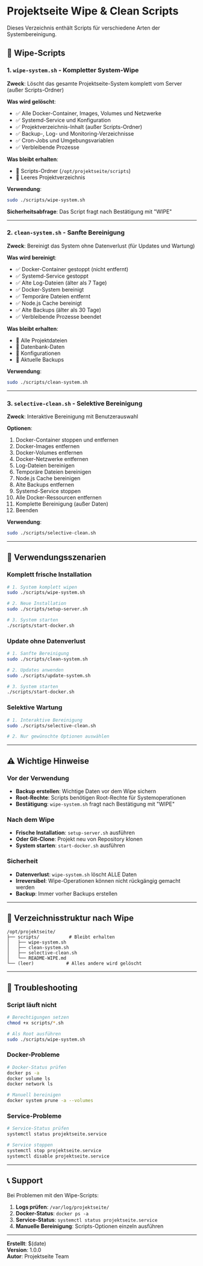 # Projektseite Wipe & Clean Scripts

Dieses Verzeichnis enthält Scripts für verschiedene Arten der Systembereinigung.

## 🧹 Wipe-Scripts

### 1. `wipe-system.sh` - Kompletter System-Wipe
**Zweck**: Löscht das gesamte Projektseite-System komplett vom Server (außer Scripts-Ordner)

**Was wird gelöscht**:
- ✅ Alle Docker-Container, Images, Volumes und Netzwerke
- ✅ Systemd-Service und Konfiguration
- ✅ Projektverzeichnis-Inhalt (außer Scripts-Ordner)
- ✅ Backup-, Log- und Monitoring-Verzeichnisse
- ✅ Cron-Jobs und Umgebungsvariablen
- ✅ Verbleibende Prozesse

**Was bleibt erhalten**:
- 📁 Scripts-Ordner (`/opt/projektseite/scripts`)
- 📁 Leeres Projektverzeichnis

**Verwendung**:
```bash
sudo ./scripts/wipe-system.sh
```

**Sicherheitsabfrage**: Das Script fragt nach Bestätigung mit "WIPE"

---

### 2. `clean-system.sh` - Sanfte Bereinigung
**Zweck**: Bereinigt das System ohne Datenverlust (für Updates und Wartung)

**Was wird bereinigt**:
- ✅ Docker-Container gestoppt (nicht entfernt)
- ✅ Systemd-Service gestoppt
- ✅ Alte Log-Dateien (älter als 7 Tage)
- ✅ Docker-System bereinigt
- ✅ Temporäre Dateien entfernt
- ✅ Node.js Cache bereinigt
- ✅ Alte Backups (älter als 30 Tage)
- ✅ Verbleibende Prozesse beendet

**Was bleibt erhalten**:
- 📁 Alle Projektdateien
- 📁 Datenbank-Daten
- 📁 Konfigurationen
- 📁 Aktuelle Backups

**Verwendung**:
```bash
sudo ./scripts/clean-system.sh
```

---

### 3. `selective-clean.sh` - Selektive Bereinigung
**Zweck**: Interaktive Bereinigung mit Benutzerauswahl

**Optionen**:
1. Docker-Container stoppen und entfernen
2. Docker-Images entfernen
3. Docker-Volumes entfernen
4. Docker-Netzwerke entfernen
5. Log-Dateien bereinigen
6. Temporäre Dateien bereinigen
7. Node.js Cache bereinigen
8. Alte Backups entfernen
9. Systemd-Service stoppen
10. Alle Docker-Ressourcen entfernen
11. Komplette Bereinigung (außer Daten)
0. Beenden

**Verwendung**:
```bash
sudo ./scripts/selective-clean.sh
```

---

## 🚀 Verwendungsszenarien

### Komplett frische Installation
```bash
# 1. System komplett wipen
sudo ./scripts/wipe-system.sh

# 2. Neue Installation
sudo ./scripts/setup-server.sh

# 3. System starten
./scripts/start-docker.sh
```

### Update ohne Datenverlust
```bash
# 1. Sanfte Bereinigung
sudo ./scripts/clean-system.sh

# 2. Updates anwenden
sudo ./scripts/update-system.sh

# 3. System starten
./scripts/start-docker.sh
```

### Selektive Wartung
```bash
# 1. Interaktive Bereinigung
sudo ./scripts/selective-clean.sh

# 2. Nur gewünschte Optionen auswählen
```

---

## ⚠️ Wichtige Hinweise

### Vor der Verwendung
- **Backup erstellen**: Wichtige Daten vor dem Wipe sichern
- **Root-Rechte**: Scripts benötigen Root-Rechte für Systemoperationen
- **Bestätigung**: `wipe-system.sh` fragt nach Bestätigung mit "WIPE"

### Nach dem Wipe
- **Frische Installation**: `setup-server.sh` ausführen
- **Oder Git-Clone**: Projekt neu von Repository klonen
- **System starten**: `start-docker.sh` ausführen

### Sicherheit
- **Datenverlust**: `wipe-system.sh` löscht ALLE Daten
- **Irreversibel**: Wipe-Operationen können nicht rückgängig gemacht werden
- **Backup**: Immer vorher Backups erstellen

---

## 📁 Verzeichnisstruktur nach Wipe

```
/opt/projektseite/
├── scripts/           # Bleibt erhalten
│   ├── wipe-system.sh
│   ├── clean-system.sh
│   ├── selective-clean.sh
│   └── README-WIPE.md
└── (leer)            # Alles andere wird gelöscht
```

---

## 🔧 Troubleshooting

### Script läuft nicht
```bash
# Berechtigungen setzen
chmod +x scripts/*.sh

# Als Root ausführen
sudo ./scripts/wipe-system.sh
```

### Docker-Probleme
```bash
# Docker-Status prüfen
docker ps -a
docker volume ls
docker network ls

# Manuell bereinigen
docker system prune -a --volumes
```

### Service-Probleme
```bash
# Service-Status prüfen
systemctl status projektseite.service

# Service stoppen
systemctl stop projektseite.service
systemctl disable projektseite.service
```

---

## 📞 Support

Bei Problemen mit den Wipe-Scripts:

1. **Logs prüfen**: `/var/log/projektseite/`
2. **Docker-Status**: `docker ps -a`
3. **Service-Status**: `systemctl status projektseite.service`
4. **Manuelle Bereinigung**: Scripts-Optionen einzeln ausführen

---

**Erstellt**: $(date)  
**Version**: 1.0.0  
**Autor**: Projektseite Team
